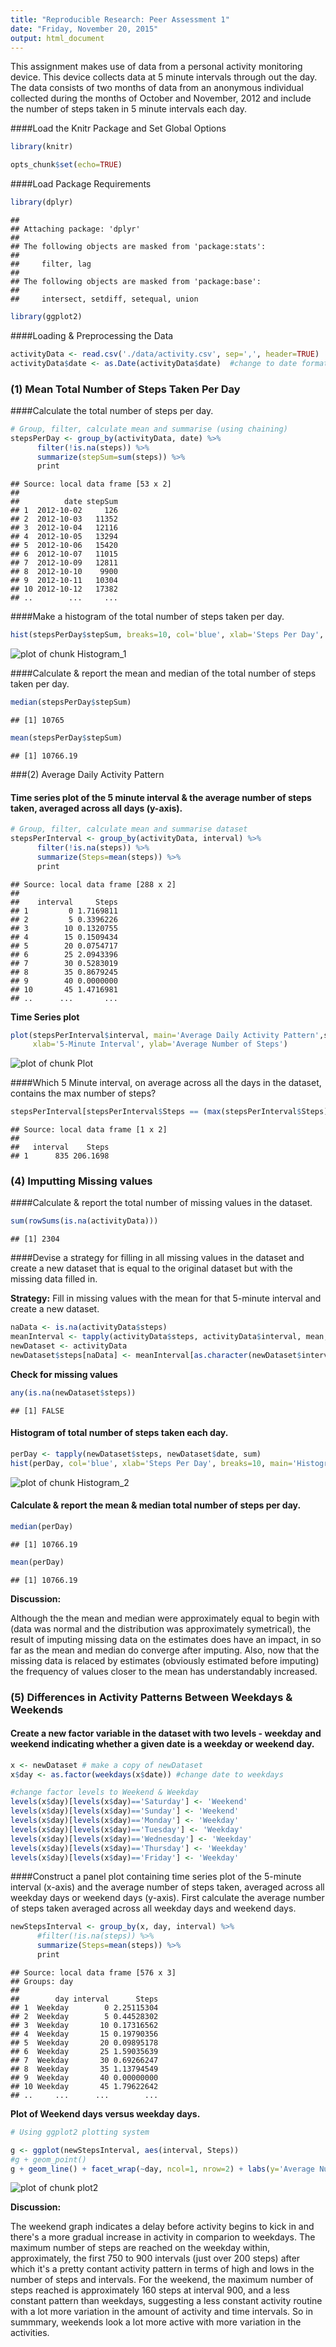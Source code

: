 ```yaml
---
title: "Reproducible Research: Peer Assessment 1"
date: "Friday, November 20, 2015"
output: html_document
---
```

This assignment makes use of data from a personal activity monitoring device. This device collects data at 5 minute intervals through out the day. The data consists of two months of data from an anonymous individual collected during the months of October and November, 2012 and include the number of steps taken in 5 minute intervals each day.

####Load the Knitr Package and Set Global Options

```r
library(knitr)
```


```r
opts_chunk$set(echo=TRUE)
```

####Load Package Requirements

```r
library(dplyr)
```

```
## 
## Attaching package: 'dplyr'
## 
## The following objects are masked from 'package:stats':
## 
##     filter, lag
## 
## The following objects are masked from 'package:base':
## 
##     intersect, setdiff, setequal, union
```

```r
library(ggplot2)
```

####Loading & Preprocessing the Data


```r
activityData <- read.csv('./data/activity.csv', sep=',', header=TRUE)
activityData$date <- as.Date(activityData$date)  #change to date format
```

### (1) Mean Total Number of Steps Taken Per Day

####Calculate the total number of steps per day.

```r
# Group, filter, calculate mean and summarise (using chaining)
stepsPerDay <- group_by(activityData, date) %>%
      filter(!is.na(steps)) %>%
      summarize(stepSum=sum(steps)) %>%
      print
```

```
## Source: local data frame [53 x 2]
## 
##          date stepSum
## 1  2012-10-02     126
## 2  2012-10-03   11352
## 3  2012-10-04   12116
## 4  2012-10-05   13294
## 5  2012-10-06   15420
## 6  2012-10-07   11015
## 7  2012-10-09   12811
## 8  2012-10-10    9900
## 9  2012-10-11   10304
## 10 2012-10-12   17382
## ..        ...     ...
```

####Make a histogram of the total number of steps taken per day.

```r
hist(stepsPerDay$stepSum, breaks=10, col='blue', xlab='Steps Per Day', main='Histogram of Total Number of Steps per Day')
```

![plot of chunk Histogram_1](figure/Histogram_1-1.png) 

####Calculate & report the mean and median of the total number of steps taken per day.

```r
median(stepsPerDay$stepSum)
```

```
## [1] 10765
```

```r
mean(stepsPerDay$stepSum)
```

```
## [1] 10766.19
```

###(2) Average Daily Activity Pattern

#### Time series plot of the 5 minute interval & the average number of steps taken, averaged across all days (y-axis).


```r
# Group, filter, calculate mean and summarise dataset
stepsPerInterval <- group_by(activityData, interval) %>%
      filter(!is.na(steps)) %>%
      summarize(Steps=mean(steps)) %>%
      print
```

```
## Source: local data frame [288 x 2]
## 
##    interval     Steps
## 1         0 1.7169811
## 2         5 0.3396226
## 3        10 0.1320755
## 4        15 0.1509434
## 5        20 0.0754717
## 6        25 2.0943396
## 7        30 0.5283019
## 8        35 0.8679245
## 9        40 0.0000000
## 10       45 1.4716981
## ..      ...       ...
```
**Time Series plot**

```r
plot(stepsPerInterval$interval, main='Average Daily Activity Pattern',stepsPerInterval$Steps, typ='l',
     xlab='5-Minute Interval', ylab='Average Number of Steps')
```

![plot of chunk Plot](figure/Plot-1.png) 

####Which 5 Minute interval, on average across all the days in the dataset, contains the max number of steps?

```r
stepsPerInterval[stepsPerInterval$Steps == (max(stepsPerInterval$Steps)),]
```

```
## Source: local data frame [1 x 2]
## 
##   interval    Steps
## 1      835 206.1698
```

### (4) Imputting Missing values

####Calculate & report the total number of missing values in the dataset.

```r
sum(rowSums(is.na(activityData)))
```

```
## [1] 2304
```

####Devise a strategy for filling in all missing values in the dataset and create a new dataset that is equal to the original dataset but with the missing data filled in.

**Strategy:**
Fill in missing values with the mean for that 5-minute interval and create a new dataset.

```r
naData <- is.na(activityData$steps)
meanInterval <- tapply(activityData$steps, activityData$interval, mean, na.rm=TRUE)
newDataset <- activityData
newDataset$steps[naData] <- meanInterval[as.character(newDataset$interval[naData])]
```
**Check for missing values**

```r
any(is.na(newDataset$steps))
```

```
## [1] FALSE
```

#### Histogram of total number of steps taken each day. 

```r
perDay <- tapply(newDataset$steps, newDataset$date, sum)
hist(perDay, col='blue', xlab='Steps Per Day', breaks=10, main='Histogram: Total Number of Steps per day without NAs')
```

![plot of chunk Histogram_2](figure/Histogram_2-1.png) 

#### Calculate & report the mean & median total number of steps per day.

```r
median(perDay)
```

```
## [1] 10766.19
```

```r
mean(perDay)
```

```
## [1] 10766.19
```

**Discussion:**

Although the the mean and median were approximately equal to begin with (data was normal 
and the distribution was approximately symetrical), the result of imputing missing data on the 
estimates does have an impact, in so far as the mean and median do converge after imputing.
Also, now that the missing data is relaced by estimates (obviously estimated before imputing) the frequency of values closer to the mean has understandably increased.

### (5) Differences in Activity Patterns Between Weekdays & Weekends

#### Create a new factor variable in the dataset with two levels - weekday and weekend indicating whether a given date is a weekday or weekend day.


```r
x <- newDataset # make a copy of newDataset
x$day <- as.factor(weekdays(x$date)) #change date to weekdays

#change factor levels to Weekend & Weekday
levels(x$day)[levels(x$day)=='Saturday'] <- 'Weekend'
levels(x$day)[levels(x$day)=='Sunday'] <- 'Weekend'
levels(x$day)[levels(x$day)=='Monday'] <- 'Weekday'
levels(x$day)[levels(x$day)=='Tuesday'] <- 'Weekday'
levels(x$day)[levels(x$day)=='Wednesday'] <- 'Weekday'
levels(x$day)[levels(x$day)=='Thursday'] <- 'Weekday'
levels(x$day)[levels(x$day)=='Friday'] <- 'Weekday'
```

####Construct a panel plot containing time series plot of the 5-minute interval (x-axis) and the average number of steps taken, averaged across all weekday days or weekend days (y-axis). 
First calculate the average number of steps taken averaged across all weekday days and weekend days. 

```r
newStepsInterval <- group_by(x, day, interval) %>%
      #filter(!is.na(steps)) %>%
      summarize(Steps=mean(steps)) %>%
      print
```

```
## Source: local data frame [576 x 3]
## Groups: day
## 
##        day interval      Steps
## 1  Weekday        0 2.25115304
## 2  Weekday        5 0.44528302
## 3  Weekday       10 0.17316562
## 4  Weekday       15 0.19790356
## 5  Weekday       20 0.09895178
## 6  Weekday       25 1.59035639
## 7  Weekday       30 0.69266247
## 8  Weekday       35 1.13794549
## 9  Weekday       40 0.00000000
## 10 Weekday       45 1.79622642
## ..     ...      ...        ...
```
**Plot of Weekend days versus weekday days.**

```r
# Using ggplot2 plotting system

g <- ggplot(newStepsInterval, aes(interval, Steps))
#g + geom_point()
g + geom_line() + facet_wrap(~day, ncol=1, nrow=2) + labs(y='Average Number of Steps')
```

![plot of chunk plot2](figure/plot2-1.png) 

**Discussion:**

The weekend graph indicates a delay before activity begins to kick in and there's a more gradual increase in activity in comparion to weekdays.
The maximum number of steps are reached on the weekday within, approximately, the first 750 to 900 intervals (just over 200 steps) after which it's a pretty contant activity pattern in terms of high and lows in the number of steps and intervals.
For the weekend, the maximum number of steps reached is approximately 160 steps at interval 900, and a less constant pattern than weekdays, suggesting a less constant activity routine with a lot more variation in the amount of activity and time intervals.
So in summmary, weekends look a lot more active with more variation in the activities.

